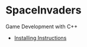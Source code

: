 # SpaceInvaders
Game Development with C++ 

- <a href="https://github.com/ProdromosKampouridis/SpaceInvaders/blob/main/SpaceInvaders/assets_download__.txt">Installing Instructions</a>
